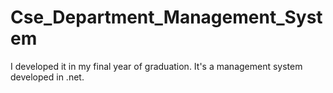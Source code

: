 # Cse_Department_Management_System
I developed it in my final year of graduation. It's a management system developed in .net.
